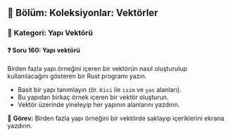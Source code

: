 ## 📘 Bölüm: Koleksiyonlar: Vektörler  
### 🔹 Kategori: Yapı Vektörü  
#### ❓ Soru 160: Yapı vektörü

Birden fazla yapı örneğini içeren bir vektörün nasıl oluşturulup kullanılacağını gösteren bir Rust programı yazın.

- Basit bir yapı tanımlayın (ör. `Kisi` ile `isim` ve `yas` alanları).
- Bu yapıdan birkaç örnek içeren bir vektör oluşturun.
- Vektör üzerinde yineleyip her yapının alanlarını yazdırın.

🔧 **Görev:** Birden fazla yapı örneğini bir vektörde saklayıp içeriklerini ekrana yazdırın.
